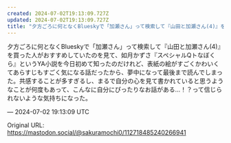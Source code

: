 ```yaml
---
created: 2024-07-02T19:13:09.727Z
updated: 2024-07-02T19:13:09.727Z
title: "夕方ごろに何となくBlueskyで「加瀬さん」って検索して『山田と加瀬さん(4)』を買った人がおすすめしていたのを見て、如月かずさ『スペシャルQトなぼくら』とい[...]"
---
```


<p>夕方ごろに何となくBlueskyで「加瀬さん」って検索して『山田と加瀬さん(4)』を買った人がおすすめしていたのを見て、如月かずさ『スペシャルQトなぼくら』というYA小説を今日初めて知ったのだけれど、表紙の絵がすごくかわいくてあらすじもすごく気になる話だったから、夢中になって最後まで読んでしまった。共感することが多すぎるし、まるで自分の心を見て書かれていると思うようなことが何度もあって、こんなに自分にぴったりなお話がある…！？って信じられないような気持ちになった。</p>

&mdash; 2024-07-02 19:13:09 UTC

Original URL: https://mastodon.social/@sakuramochi0/112718485240266941
